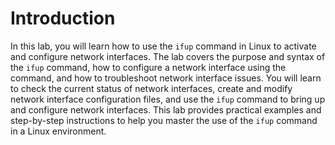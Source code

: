 # Introduction

In this lab, you will learn how to use the `ifup` command in Linux to activate and configure network interfaces. The lab covers the purpose and syntax of the `ifup` command, how to configure a network interface using the command, and how to troubleshoot network interface issues. You will learn to check the current status of network interfaces, create and modify network interface configuration files, and use the `ifup` command to bring up and configure network interfaces. This lab provides practical examples and step-by-step instructions to help you master the use of the `ifup` command in a Linux environment.
